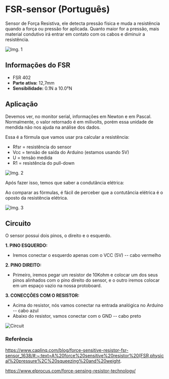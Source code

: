 # FSR-sensor (Português)
Sensor de Força Resistiva, ele detecta pressão física e muda a resistência quando a força ou pressão for aplicada. Quanto maior for a pressão, mais material condutivo irá entrar em contato com os cabos e diminuir a resistência. 

![Img. 1](https://user-images.githubusercontent.com/89589831/175841407-2f120a7c-c3ec-4b06-8f27-fa62ea024843.png)


## Informações do FSR

- FSR 402
- **Parte ativa:** 12,7mm
- **Sensibilidade:** 0.1N a 10.0²N

## Aplicação

Devemos ver, no monitor serial, informações em Newton e em Pascal. Normalmente, o valor retornado é em milivolts, porém essa unidade de mendida não nos ajuda na análise dos dados.

Essa é a fórmula que vamos usar pra calcular a resistência:
 - Rfsr = resistência do sensor
 - Vcc = tensão de saída do Arduíno (estamos usando 5V)
 - U = tensão medida
 - R1 = resistência do pull-down 


![Img. 2](https://user-images.githubusercontent.com/89589831/175950357-a65712df-8a8a-41fb-a32a-d6d6ac32dbab.png)


Após fazer isso, temos que saber a condutância elétrica:

Ao comparar as fórmulas, é fácil de perceber que a contutãncia elétrica é o oposto da resistência elétrica.

![Img. 3](https://user-images.githubusercontent.com/89589831/175951223-72508f11-a1ae-453a-a457-4676292dfc39.jpeg)


## Circuito
O sensor possui dois pinos, o direito e o esquerdo.

**1. PINO ESQUERDO:**
- Iremos conectar o esquerdo apenas com o VCC (5V) -- cabo vermelho 


**2. PINO DIREITO:**
- Primeiro, iremos pegar um resistor de 10Kohm e colocar um dos seus pinos alinhados com o pino direito do sensor, e o outro iremos colocar em um espaço vazio na nossa protoboard.


**3. CONECÇÕES COM O RESISTOR:**
- Acima do resistor, nós vamos conectar na entrada analógica no Arduíno -- cabo azul
- Abaixo do resistor, vamos conectar com o GND -- cabo preto


![Circuit](https://user-images.githubusercontent.com/89589831/175819253-d190b07d-48bd-44ff-b732-99d5664948bd.jpeg)


### Referência
https://www.caplinq.com/blog/force-sensitive-resistor-fsr-sensor_1638/#:~:text=A%20force%20sensitive%20resistor%20(FSR,physical%20pressure%2C%20squeezing%20and%20weight.

https://www.elprocus.com/force-sensing-resistor-technology/

